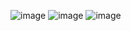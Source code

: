 ![image](https://github.com/Rahul-chaurasiya/Leetcode-Practice-Problem/assets/77222540/326d30dc-342d-41d9-90ca-585fa387ac2b)
![image](https://github.com/Rahul-chaurasiya/Leetcode-Practice-Problem/assets/77222540/4f7dffbd-c6f7-45e5-87d8-02d7ba54b143)
![image](https://github.com/Rahul-chaurasiya/Leetcode-Practice-Problem/assets/77222540/c18ba58a-7579-422f-9b2d-de1bfa618111)
